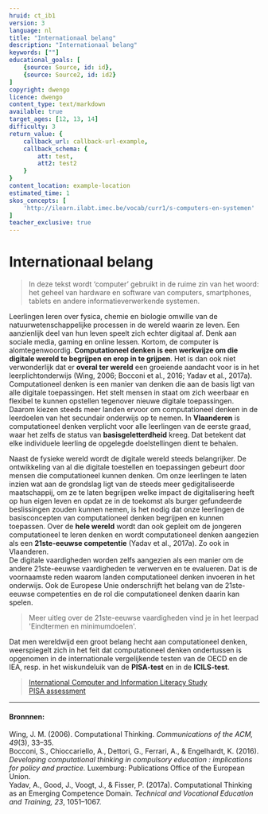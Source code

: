 ```yaml
---
hruid: ct_ib1
version: 3
language: nl
title: "Internationaal belang"
description: "Internationaal belang"
keywords: [""]
educational_goals: [
    {source: Source, id: id}, 
    {source: Source2, id: id2}
]
copyright: dwengo
licence: dwengo
content_type: text/markdown
available: true
target_ages: [12, 13, 14]
difficulty: 3
return_value: {
    callback_url: callback-url-example,
    callback_schema: {
        att: test,
        att2: test2
    }
}
content_location: example-location
estimated_time: 1
skos_concepts: [
    'http://ilearn.ilabt.imec.be/vocab/curr1/s-computers-en-systemen'
]
teacher_exclusive: true
---
```


# Internationaal belang

> In deze tekst wordt ‘computer’ gebruikt in de ruime zin van het woord: het geheel van hardware en software van computers, smartphones, tablets en andere informatieverwerkende systemen. 

Leerlingen leren over fysica, chemie en biologie omwille van de natuurwetenschappelijke processen in de wereld waarin ze leven. Een aanzienlijk deel van hun leven speelt zich echter digitaal af. Denk aan sociale media, gaming en online lessen. Kortom, de computer is alomtegenwoordig. **Computationeel denken is een werkwijze om die digitale wereld te begrijpen en erop in te grijpen**. Het is dan ook niet verwonderlijk dat er **overal ter wereld** een groeiende aandacht voor is in het leerplichtonderwijs (Wing, 2006; Bocconi et al., 2016; Yadav et al., 2017a). Computationeel denken is een manier van denken die aan de basis ligt van alle digitale toepassingen. Het stelt mensen in staat om zich weerbaar en flexibel te kunnen opstellen tegenover nieuwe digitale toepassingen. Daarom kiezen steeds meer landen ervoor om computationeel denken in de leerdoelen van het secundair onderwijs op te nemen. 
In **Vlaanderen** is computationeel denken verplicht voor alle leerlingen van de eerste graad, waar het zelfs de status van **basisgeletterdheid** kreeg. Dat betekent dat elke individuele leerling de opgelegde doelstellingen dient te behalen.

Naast de fysieke wereld wordt de digitale wereld steeds belangrijker. De ontwikkeling van al die digitale toestellen en toepassingen gebeurt door mensen die computationeel kunnen denken. Om onze leerlingen te laten inzien wat aan de grondslag ligt van de steeds meer gedigitaliseerde maatschappij, om ze te laten begrijpen welke impact de digitalisering heeft op hun eigen leven en opdat ze in de toekomst als burger gefundeerde beslissingen zouden kunnen nemen, is het nodig dat onze leerlingen de basisconcepten van computationeel denken begrijpen en kunnen toepassen.
Over de **hele wereld** wordt dan ook gepleit om de jongeren computationeel te leren denken en wordt computationeel denken aangezien als een **21ste-eeuwse competentie** (Yadav et al., 2017a). Zo ook in Vlaanderen. <br>
De digitale vaardigheden worden zelfs aangezien als een manier om de andere 21ste-eeuwse vaardigheden te verwerven en te evalueren. Dat is de voornaamste reden waarom landen computationeel denken invoeren in het onderwijs. Ook de Europese Unie onderschrijft het belang van de 21ste-eeuwse competenties en de rol die computationeel denken daarin kan spelen. 

> Meer uitleg over de 21ste-eeuwse vaardigheden vind je in het leerpad 'Eindtermen en minimumdoelen'. 

Dat men wereldwijd een groot belang hecht aan computationeel denken, weerspiegelt zich in het feit dat computationeel denken ondertussen is opgenomen in de internationale vergelijkende testen van de OECD en de IEA, resp. in het wiskundeluik van de **PISA-test** en in de **ICILS-test**. 

> [International Computer and Information Literacy Study](https://www.iea.nl/studies/iea/icils/2023#section-740)<br>
> [PISA assessment](https://www.oecd.org/pisa/sitedocument/PISA-2021-mathematics-framework.pdf)

--------------------------------------
#### Bronnnen:  
Wing, J. M. (2006). Computational Thinking. *Communications of the ACM, 49*(3), 33–35.<br> 
Bocconi, S., Chioccariello, A., Dettori, G., Ferrari, A., & Engelhardt, K. (2016). *Developing computational thinking in compulsory education : implications for policy and practice.* Luxemburg: Publications Office of the European Union.<br>
Yadav, A., Good, J., Voogt, J., & Fisser, P. (2017a). Computational Thinking as an Emerging Competence Domain. *Technical and Vocational Education and Training, 23*, 1051–1067.
